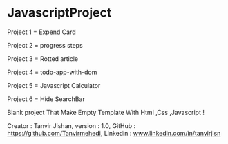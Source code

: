 # JavascriptProject

Project 1 = Expend Card

Project 2 = progress steps

Project 3 = Rotted article

Project 4 = todo-app-with-dom

Project 5 = Javascript Calculator

Project 6 = Hide SearchBar


Blank project That Make Empty Template With Html ,Css ,Javascript !

Creator : Tanvir Jishan,
version : 1.0,
GitHub : https://github.com/Tanvirmehedi,
Linkedin : www.linkedin.com/in/tanvirjisn
